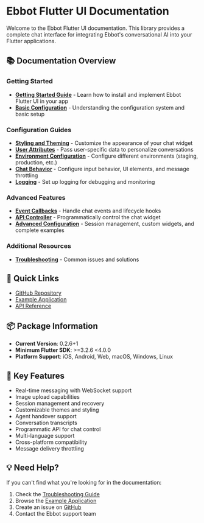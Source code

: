 # Ebbot Flutter UI Documentation

Welcome to the Ebbot Flutter UI documentation. This library provides a complete chat interface for integrating Ebbot's conversational AI into your Flutter applications.

## 📚 Documentation Overview

### Getting Started
- [**Getting Started Guide**](./getting-started.md) - Learn how to install and implement Ebbot Flutter UI in your app
- [**Basic Configuration**](./basics.md) - Understanding the configuration system and basic setup

### Configuration Guides
- [**Styling and Theming**](./styling.md) - Customize the appearance of your chat widget
- [**User Attributes**](./user-attributes.md) - Pass user-specific data to personalize conversations
- [**Environment Configuration**](./environments.md) - Configure different environments (staging, production, etc.)
- [**Chat Behavior**](./behavior.md) - Configure input behavior, UI elements, and message throttling
- [**Logging**](./logging.md) - Set up logging for debugging and monitoring

### Advanced Features
- [**Event Callbacks**](./callbacks.md) - Handle chat events and lifecycle hooks
- [**API Controller**](./api-controller.md) - Programmatically control the chat widget
- [**Advanced Configuration**](./advanced.md) - Session management, custom widgets, and complete examples

### Additional Resources
- [**Troubleshooting**](./troubleshooting.md) - Common issues and solutions

## 🚀 Quick Links

- [GitHub Repository](https://github.com/ebbot-ai/ebbot_flutter_ui)
- [Example Application](../example/)
- [API Reference](https://pub.dev/documentation/ebbot_flutter_ui/latest/)

## 📦 Package Information

- **Current Version**: 0.2.6+1
- **Minimum Flutter SDK**: >=3.2.6 <4.0.0
- **Platform Support**: iOS, Android, Web, macOS, Windows, Linux

## 🎯 Key Features

- Real-time messaging with WebSocket support
- Image upload capabilities
- Session management and recovery
- Customizable themes and styling
- Agent handover support
- Conversation transcripts
- Programmatic API for chat control
- Multi-language support
- Cross-platform compatibility
- Message delivery throttling

## 💡 Need Help?

If you can't find what you're looking for in the documentation:

1. Check the [Troubleshooting Guide](./troubleshooting.md)
2. Browse the [Example Application](../example/)
3. Create an issue on [GitHub](https://github.com/ebbot-ai/ebbot_flutter_ui/issues)
4. Contact the Ebbot support team